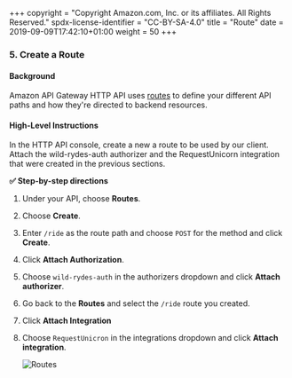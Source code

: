 +++
copyright = "Copyright Amazon.com, Inc. or its affiliates. All Rights Reserved."
spdx-license-identifier = "CC-BY-SA-4.0"
title = "Route"
date = 2019-09-09T17:42:10+01:00
weight = 50
+++

### 5. Create a Route

#### Background
Amazon API Gateway HTTP API uses [routes][routes-link] to define your different API paths and how they're directed to backend resources. 

#### High-Level Instructions
In the HTTP API console, create a new a route to be used by our client. Attach the wild-rydes-auth authorizer and the RequestUnicorn integration that were created in the previous sections.

**:white_check_mark: Step-by-step directions**

1. Under your API, choose **Routes**.
1. Choose **Create**.
1. Enter `/ride` as the route path and choose `POST` for the method and click **Create**.
1. Click **Attach Authorization**.
1. Choose `wild-rydes-auth` in the authorizers dropdown and click **Attach authorizer**.
1. Go back to the **Routes** and select the `/ride` route you created.
1. Click **Attach Integration**
1. Choose `RequestUnicron` in the integrations dropdown and click **Attach integration**.

    ![Routes](/images/route-final.png)


[routes-link]: https://docs.aws.amazon.com/apigateway/latest/developerguide/http-api-develop-routes.html
